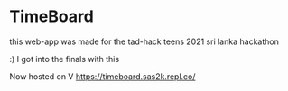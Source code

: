 # TimeBoard
this web-app was made for the tad-hack teens 2021 sri lanka hackathon

:) I got into the finals with this<br>

Now hosted on V
<a>https://timeboard.sas2k.repl.co/</a>
